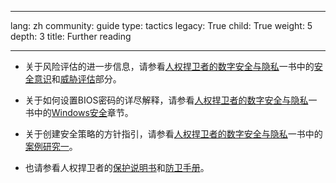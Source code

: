 

---

lang: zh
community: guide
type: tactics
legacy: True
child: True
weight: 5
depth: 3
title: Further reading

---

- 关于风险评估的进一步信息，请参看[人权捍卫者的数字安全与隐私](http://www.frontlinedefenders.org/manual/en/esecman)一书中的[安全意识](http://www.frontlinedefenders.org/manual/en/esecman/chapter1_2.html)和[威胁评估](http://www.frontlinedefenders.org/manual/en/esecman/chapter1_3.html)部分。 

- 关于如何设置BIOS密码的详尽解释，请参看[人权捍卫者的数字安全与隐私](http://www.frontlinedefenders.org/manual/en/esecman)一书中的[Windows安全](http://www.frontlinedefenders.org/manual/en/esecman/chapter2_1.html#2_1c)章节。 

- 关于创建安全策略的方针指引，请参看[人权捍卫者的数字安全与隐私](http://www.frontlinedefenders.org/manual/en/esecman)一书中的[案例研究一](http://www.frontlinedefenders.org/manual/en/esecman/chapter4.html)。 

- 也请参看人权捍卫者的[保护说明书](http://www.frontlinedefenders.org/manuals/protection)和[防卫手册](http://www.frontlinedefenders.org/manuals)。

